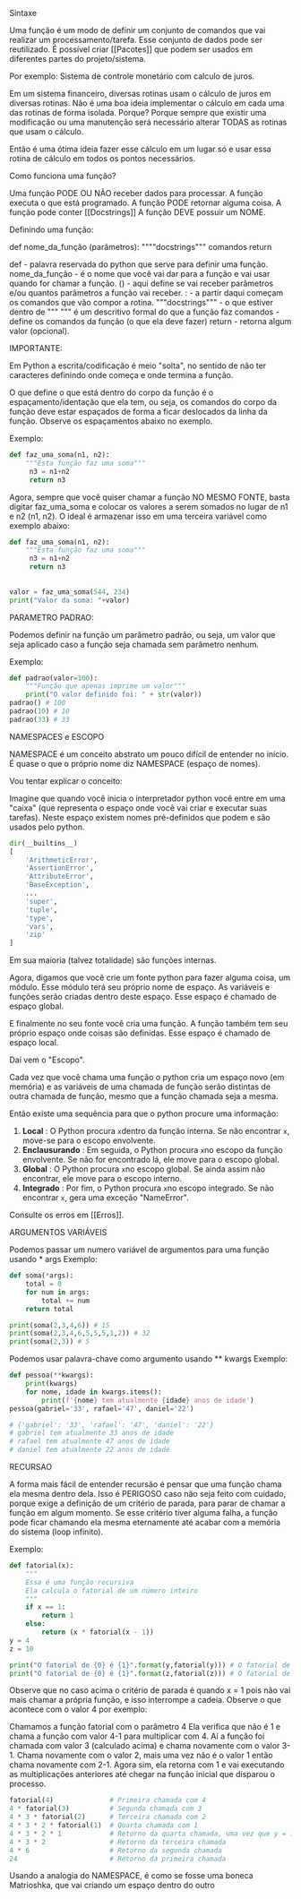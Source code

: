 Sintaxe

Uma função é um modo de definir um conjunto de comandos que vai realizar um processamento/tarefa. Esse conjunto de dados pode ser reutilizado. É possível criar [[Pacotes]] que podem ser usados em diferentes partes do projeto/sistema.

Por exemplo: Sistema de controle monetário com calculo de juros.

Em um sistema financeiro, diversas rotinas usam o cálculo de juros em diversas rotinas.
Não é uma boa ideia implementar o cálculo em cada uma das rotinas de forma isolada.
Porque? Porque sempre que existir uma modificação ou uma manutenção será necessário alterar TODAS as rotinas que usam o cálculo.

Então é uma ótima ideia fazer esse cálculo em um lugar só e usar essa rotina de cálculo em todos os pontos necessários.

Como funciona uma função? 

Uma função PODE OU NÃO receber dados para processar.
A função executa o que está programado.
A função PODE retornar alguma coisa.
A função pode conter [[Docstrings]]
A função DEVE possuir um NOME.

Definindo uma função:



def nome_da_função (parâmetros):
		""""docstrings"""
		comandos
		return



def - palavra reservada do python que serve para definir uma função.
nome_da_função - é o nome que você vai dar para a função e vai usar quando for chamar a função.
() - aqui define se vai receber parâmetros e/ou quantos parâmetros a função vai receber.
:  - a partir daqui começam os comandos que vão compor a rotina.
"""docstrings""" -  o que estiver dentro de """ """ é um descritivo formal do que a função faz
comandos - define os comandos da função (o que ela deve fazer)
return - retorna algum valor (opcional).


IMPORTANTE:

Em Python a escrita/codificação é meio "solta", no sentido de não ter caracteres definindo onde começa e onde termina a função. 

O que define o que está dentro do corpo da função é o espaçamento/identação que ela tem, ou seja, os comandos do corpo da função deve estar espaçados de forma a ficar deslocados da linha da função. Observe os espaçamentos abaixo no exemplo. 



Exemplo: 

```python
def faz_uma_soma(n1, n2):
	"""Esta função faz uma soma"""
	 n3 = n1+n2
	 return n3
```



Agora, sempre que você quiser chamar a função NO MESMO FONTE, basta digitar faz_uma_soma  e colocar os valores a serem somados no lugar de n1 e n2 (n1, n2). O ideal é armazenar isso em uma terceira variável como exemplo abaixo:

```python
def faz_uma_soma(n1, n2):
	"""Esta função faz uma soma"""
	 n3 = n1+n2
	 return n3
	 
	 
valor = faz_uma_soma(544, 234)
print("Valor da soma: "+valor)
```





PARAMETRO PADRAO:

Podemos definir na função um parâmetro padrão, ou seja, um valor que seja aplicado caso a função seja chamada sem parâmetro nenhum.

Exemplo: 

```python
def padrao(valor=100):
    """Função que apenas imprime um valor"""
    print("O valor definido foi: " + str(valor))
padrao() # 100
padrao(10) # 10
padrao(33) # 33
```




NAMESPACES e ESCOPO

NAMESPACE é um conceito abstrato um pouco difícil de entender no início. É quase o que o próprio nome diz NAMESPACE (espaço de nomes). 

Vou tentar explicar o conceito: 

Imagine que quando você inicia o interpretador python você entre em uma "caixa" (que representa o espaço onde você vai criar e executar suas tarefas). Neste espaço existem nomes pré-definidos que podem e são usados pelo python. 

```python
dir(__builtins__)
[
    'ArithmeticError',
    'AssertionError',
    'AttributeError',
    'BaseException',
    ...
    'super',
    'tuple',
    'type',
    'vars',
    'zip'
]
```

Em sua maioria (talvez totalidade) são funções internas.

Agora, digamos que você crie um fonte python para fazer alguma coisa, um módulo. Esse módulo terá seu próprio nome de espaço. As variáveis e funções serão criadas dentro deste espaço. Esse espaço é chamado de espaço global.

E finalmente no seu fonte você cria uma função. A função também tem seu próprio espaço onde coisas são definidas. Esse espaço é chamado de espaço local.

Daí vem o "Escopo".

Cada vez que você chama uma função o python cria um espaço novo (em memória) e as variáveis de uma chamada de função serão distintas de outra chamada de função, mesmo que a função chamada seja a mesma.

Então existe uma sequência para que o python procure uma informação:

1. **Local** : O Python procura `x`dentro da função interna. Se não encontrar `x`, move-se para o escopo envolvente.
2. **Enclausurando** : Em seguida, o Python procura `x`no escopo da função envolvente. Se não for encontrado lá, ele move para o escopo global.
3. **Global** : O Python procura `x`no escopo global. Se ainda assim não encontrar, ele move para o escopo interno.
4. **Integrado** : Por fim, o Python procura `x`no escopo integrado. Se não encontrar `x`, gera uma exceção "NameError".
   
Consulte os erros em [[Erros]].   




ARGUMENTOS VARIÁVEIS

Podemos passar um numero variável de argumentos para uma função usando * args 
Exemplo: 

```python
def soma(*args):
    total = 0
    for num in args:
        total += num 
    return total

print(soma(2,3,4,6)) # 15
print(soma(2,3,4,6,5,5,5,1,2)) # 32
print(soma(2,3)) # 5
```

Podemos usar palavra-chave como argumento usando ** kwargs
Exemplo:

```python
def pessoa(**kwargs):
    print(kwargs)
    for nome, idade in kwargs.items():
        print(f'{nome} tem atualmente {idade} anos de idade')
pessoa(gabriel='33', rafael='47', daniel='22')

# {'gabriel': '33', 'rafael': '47', 'daniel': '22'}
# gabriel tem atualmente 33 anos de idade
# rafael tem atualmente 47 anos de idade
# daniel tem atualmente 22 anos de idade
```

 
 
 RECURSAO

A forma mais fácil de entender recursão é pensar que uma função chama ela mesma dentro dela.
Isso é PERIGOSO caso não seja feito com cuidado, porque exige a definição de um critério de parada, para parar de chamar a função em algum momento. Se esse critério tiver alguma falha, a função pode ficar chamando ela mesma eternamente até acabar com a memória do sistema (loop infinito).

Exemplo:

```python
def fatorial(x):
    """
    Essa é uma função recursiva
    Ela calcula o fatorial de um número inteiro
    """
    if x == 1:
        return 1
    else:
        return (x * fatorial(x - 1))
y = 4
z = 10

print("O fatorial de {0} é {1}".format(y,fatorial(y))) # O fatorial de 4 é 24
print("O fatorial de {0} é {1}".format(z,fatorial(z))) # O fatorial de 7 é 3628800
```

Observe que no caso acima o critério de parada é quando x = 1 pois não vai mais chamar a própria função, e isso interrompe a cadeia. Observe o que acontece com o valor 4 por exemplo:

Chamamos a função fatorial com o parâmetro 4
Ela verifica que não é 1 e chama a função com valor 4-1 para multiplicar com 4.
Aí a função foi chamada com valor 3 (calculado acima) e chama novamente com o valor 3-1.
Chama novamente com o valor 2, mais uma vez não é o valor 1 então chama novamente com 2-1.
Agora sim, ela retorna com 1 e vai executando as multiplicações anteriores até chegar na função inicial que disparou o processo.

```python
fatorial(4)              # Primeira chamada com 4
4 * fatorial(3)          # Segunda chamada com 3
4 * 3 * fatorial(2)      # Terceira chamada com 2
4 * 3 * 2 * fatorial(1)  # Quarta chamada com 1
4 * 3 * 2 * 1            # Retorno da quarta chamada, uma vez que y = 1
4 * 3 * 2                # Retorno da terceira chamada
4 * 6                    # Retorno da segunda chamada
24                       # Retorno da primeira chamada
```

Usando a analogia do NAMESPACE, é como se fosse uma boneca Matrioshka, que vai criando um espaço dentro do outro

